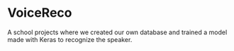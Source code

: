 # VoiceReco
 
A school projects where we created our own database and trained a model made with Keras to recognize the speaker.
